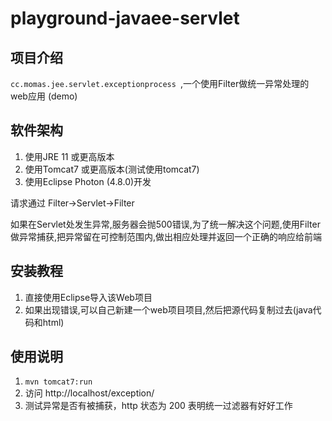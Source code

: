 # playground-javaee-servlet

## 项目介绍
`cc.momas.jee.servlet.exceptionprocess `,一个使用Filter做统一异常处理的web应用 (demo)

## 软件架构

1. 使用JRE 11 或更高版本
2. 使用Tomcat7 或更高版本(测试使用tomcat7)
3. 使用Eclipse Photon (4.8.0)开发

请求通过 Filter->Servlet->Filter

如果在Servlet处发生异常,服务器会抛500错误,为了统一解决这个问题,使用Filter做异常捕获,把异常留在可控制范围内,做出相应处理并返回一个正确的响应给前端


## 安装教程

1. 直接使用Eclipse导入该Web项目
2. 如果出现错误,可以自己新建一个web项目项目,然后把源代码复制过去(java代码和html)

## 使用说明

1. `mvn tomcat7:run`
2. 访问 http://localhost/exception/
3. 测试异常是否有被捕获，http 状态为 200 表明统一过滤器有好好工作



